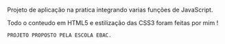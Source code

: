 Projeto de aplicação na pratica integrando varias funções de JavaScript.

Todo o conteudo em HTML5 e estilização das CSS3 foram feitas por mim !

    PROJETO PROPOSTO PELA ESCOLA EBAC.
